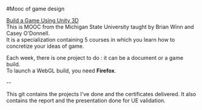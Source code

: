 #Mooc of game design

[Build a Game Using Unity 3D](https://www.coursera.org/specializations/game-development)  
This is MOOC from the Michigan State University taught by Brian Winn and Casey O'Donnell.  
It is a specialization containing 5 courses in which you learn how to concretize your ideas of game.

Each week, there is one project to do : it can be a document or a game build.  
To launch a WebGL build, you need **Firefox**.

--

This git contains the projects I've done and the certificates delivered.
It also contains the report and the presentation done for UE validation.
